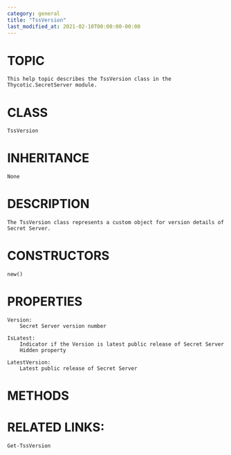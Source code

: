 ```yaml
---
category: general
title: "TssVersion"
last_modified_at: 2021-02-10T00:00:00-00:00
---
```


# TOPIC
    This help topic describes the TssVersion class in the Thycotic.SecretServer module.

# CLASS
    TssVersion

# INHERITANCE
    None

# DESCRIPTION
    The TssVersion class represents a custom object for version details of Secret Server.

# CONSTRUCTORS
    new()

# PROPERTIES
    Version:
        Secret Server version number

    IsLatest:
        Indicator if the Version is latest public release of Secret Server
        Hidden property

    LatestVersion:
        Latest public release of Secret Server

# METHODS

# RELATED LINKS:
    Get-TssVersion